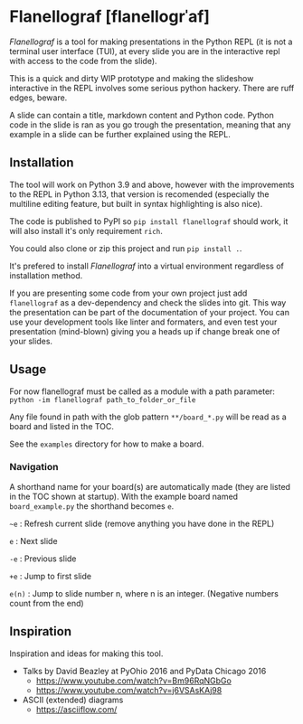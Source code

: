 # Flanellograf [flanellogrˈaf]

_Flanellograf_ is a tool for making presentations in the Python REPL (it is not a terminal user interface (TUI), at every slide you are in the interactive repl with access to the code from the slide).

This is a quick and dirty WIP prototype and making the slideshow interactive in the REPL involves some serious python hackery. There are ruff edges, beware.

A slide can contain a title, markdown content and Python code. Python code in the slide is ran as you go trough the presentation, meaning that any example in a slide can be further explained using the REPL.

## Installation
The tool will work on Python 3.9 and above, however with the improvements to the REPL in Python 3.13, that version is recomended (especially the multiline editing feature, but built in syntax highlighting is also nice). 

The code is published to PyPI so `pip install flanellograf` should work, it will also install it's only requirement `rich`. 

You could also clone or zip this project and run `pip install .`.

It's prefered to install _Flanellograf_ into a virtual environment regardless of installation method.

If you are presenting some code from your own project just add `flanellograf` as a dev-dependency and check the slides into git. This way the presentation can be part of the documentation of your project. You can use your development tools like linter and formaters, and even test your presentation (mind-blown) giving you a heads up if change break one of your slides.

## Usage

For now flanellograf must be called as a module with a path parameter:
`python -im flanellograf path_to_folder_or_file`

Any file found in path with the glob pattern `**/board_*.py` will be read as a board and listed in the TOC.

See the `examples` directory for how to make a board.

### Navigation
A shorthand name for your board(s) are automatically made (they are listed in the TOC shown at startup). With the example board named `board_example.py` the shorthand becomes `e`.

`~e`
: Refresh current slide (remove anything you have done in the REPL)

`e`
: Next slide

`-e`
: Previous slide

`+e`
: Jump to first slide

`e(n)`
: Jump to slide number n, where n is an integer. (Negative numbers count from the end)


## Inspiration
Inspiration and ideas for making this tool.

- Talks by David Beazley at PyOhio 2016 and PyData Chicago 2016
    - https://www.youtube.com/watch?v=Bm96RqNGbGo
    - https://www.youtube.com/watch?v=j6VSAsKAj98
- ASCII (extended) diagrams
    - https://asciiflow.com/